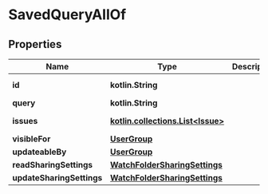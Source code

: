 
# SavedQueryAllOf

## Properties
Name | Type | Description | Notes
------------ | ------------- | ------------- | -------------
**id** | **kotlin.String** |  |  [optional] [readonly]
**query** | **kotlin.String** |  |  [optional]
**issues** | [**kotlin.collections.List&lt;Issue&gt;**](Issue.md) |  |  [optional] [readonly]
**visibleFor** | [**UserGroup**](UserGroup.md) |  |  [optional]
**updateableBy** | [**UserGroup**](UserGroup.md) |  |  [optional]
**readSharingSettings** | [**WatchFolderSharingSettings**](WatchFolderSharingSettings.md) |  |  [optional]
**updateSharingSettings** | [**WatchFolderSharingSettings**](WatchFolderSharingSettings.md) |  |  [optional]




